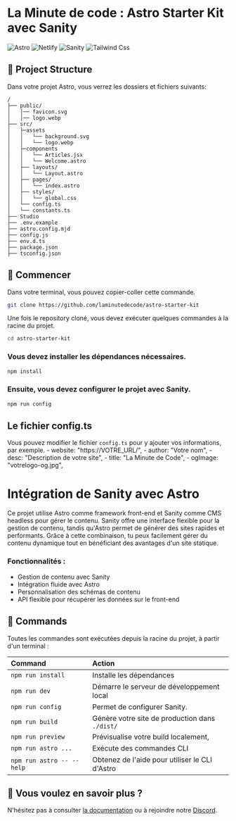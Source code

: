 # La Minute de code : Astro Starter Kit avec Sanity

![Astro](https://img.shields.io/badge/astro-%232C2052.svg?style=for-the-badge&logo=astro&logoColor=white)
![Netlify](https://img.shields.io/badge/Netlify-00C7B7?style=for-the-badge&logo=netlify&logoColor=white)
![Sanity](https://img.shields.io/badge/sanity-F03E2F?style=for-the-badge&logo=sanity&logoColor=white)
![Tailwind Css](https://img.shields.io/badge/Tailwind_CSS-38B2AC?style=for-the-badge&logo=tailwind-css&logoColor=white)

## 🚀 Project Structure

Dans votre projet Astro, vous verrez les dossiers et fichiers suivants:

```text
/
├── public/
│   │── favicon.svg
│   │── logo.webp
├── src/
│   ├─assets
│   │   └── background.svg
│   │   └── logo.webp
│   ├─components
│   │   └── Articles.jsx
│   │   └── Welcome.astro
│   ├── layouts/
│   │   └── Layout.astro
│   ├── pages/
│   │   └── index.astro
│   ├── styles/
│   │   └── global.css
│   └── config.ts
│   └── constants.ts
├── Studio
├── .env.example
├── astro.config.mjd
├── config.js
├── env.d.ts
├── package.json
├── tsconfig.json
```

## 🌟 Commencer

Dans votre terminal, vous pouvez copier-coller cette commande.

```bash
git clone https://github.com/laminutedecode/astro-starter-kit
```
Une fois le repository cloné, vous devez exécuter quelques commandes à la racine du projet.
```bash
cd astro-starter-kit
```

### Vous devez installer les dépendances nécessaires.

```bash
npm install
```

### Ensuite, vous devez configurer le projet avec Sanity.
```bash
npm run config
```

## Le fichier config.ts

Vous pouvez modifier le fichier ```config.ts``` pour y ajouter vos informations, par exemple.
    - website: "https://VOTRE_URL/",
    - author: "Votre nom",
    - desc: "Description de votre site",
    - title: "La Minute de Code",
    - ogImage: "votrelogo-og.jpg",

# Intégration de Sanity avec Astro

Ce projet utilise Astro comme framework front-end et Sanity comme CMS headless pour gérer le contenu. Sanity offre une interface flexible pour la gestion de contenu, tandis qu'Astro permet de générer des sites rapides et performants. Grâce à cette combinaison, tu peux facilement gérer du contenu dynamique tout en bénéficiant des avantages d'un site statique.

### Fonctionnalités :
 - Gestion de contenu avec Sanity
 - Intégration fluide avec Astro
 - Personnalisation des schémas de contenu
 - API flexible pour récupérer les données sur le front-end

## 🧞 Commands

Toutes les commandes sont exécutées depuis la racine du projet, à partir d'un terminal :


| Command                   | Action                                           |
| :------------------------ | :----------------------------------------------- |
| `npm run install`         | Installe les dépendances                         |
| `npm run dev`             | Démarre le serveur de développement local        |
| `npm run config`          | Permet de configurer Sanity.                     |
| `npm run build`           | Génère votre site de production dans `./dist/`   |
| `npm run preview`         | Prévisualise votre build localement,             |
| `npm run astro ...`       | Exécute des commandes CLI                        |
| `npm run astro -- --help` | Obtenez de l'aide pour utiliser le CLI d'Astro   |

## 👀 Vous voulez en savoir plus ?

N'hésitez pas à consulter  [la documentation](https://docs.astro.build) ou à rejoindre notre [Discord](https://discord.gg/vR5PGsMF3q).
